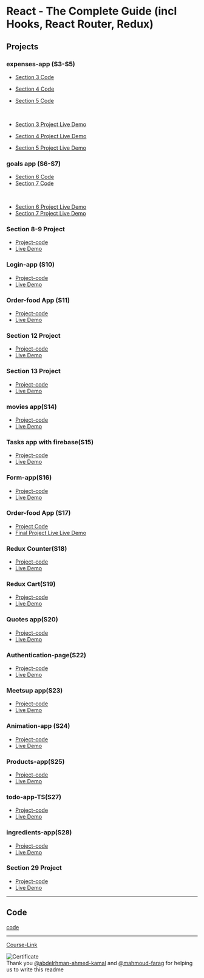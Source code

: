 # React - The Complete Guide (incl Hooks, React Router, Redux)

## Projects

### expenses-app (S3-S5)

- [Section 3 Code](./Projects/Expenses-app/S03-project)
- [Section 4 Code](./Projects/Expenses-app/S04-project/)
- [Section 5 Code](./Projects/Expenses-app/S05-project/)

  <br/>

- [Section 3 Project Live Demo](https://expenses-web-app-main.netlify.app)
- [Section 4 Project Live Demo](https://expenses-web-app-main.netlify.app)
- [Section 5 Project Live Demo](https://expenses-web-app-main.netlify.app)

### goals app (S6-S7)

- [Section 6 Code](./Projects/goals-app/S06-project/)
- [Section 7 Code](./Projects/goals-app/S07-project/)

<br/>

- [Section 6 Project Live Demo]()
- [Section 7 Project Live Demo]()

### Section 8-9 Project

- [Project-code](./Projects/section-8-9-project)
- [Live Demo]()

### Login-app (S10)

- [Project-code](./Projects/Login-app-s10/)
- [Live Demo]()

### Order-food App (S11)

- [Project-code](./Projects/order-food-app/S11-project/)
- [Live Demo](https://food-order-io.netlify.app)

### Section 12 Project

- [Project-code](./Projects/S12-project)
- [Live Demo]()

### Section 13 Project

- [Project-code](./Projects/S13-project)
- [Live Demo]()

### movies app(S14)

- [Project-code](./Projects/movies-app)
- [Live Demo](https://legendary-swan-bac8bc.netlify.app)

### Tasks app with firebase(S15)

- [Project-code](./Projects/task-app-firbase/)
- [Live Demo]()

### Form-app(S16)

- [Project-code](./Projects/form-app)
- [Live Demo]()

### Order-food App (S17)

- [Project Code](./Projects/order-food-app/S17-project/)
- [Final Project Live Live Demo]()

### Redux Counter(S18)

- [Project-code](./Projects/redux-counter)
- [Live Demo](https://neon-cannoli-2bb83b.netlify.app)

### Redux Cart(S19)

- [Project-code](./Projects/redux-cart)
- [Live Demo]()

### Quotes app(S20)

- [Project-code](./Projects/quotes-app)
- [Live Demo](https://quotes-app-io.netlify.app)

### Authentication-page(S22)

- [Project-code](./Projects/Authentication-page)
- [Live Demo]()

### Meetsup app(S23)

- [Project-code](./Projects/meetsup-app)
- [Live Demo]()

### Animation-app (S24)

- [Project-code](./Projects/animation-app)
- [Live Demo]()

### Products-app(S25)

- [Project-code](./Projects/Products-app)
- [Live Demo]()

### todo-app-TS(S27)

- [Project-code](./Projects/todo-app-TS)
- [Live Demo](https://typescript-todo-app-io.netlify.app)

### ingredients-app(S28)

- [Project-code](./Projects/ingredients-app/)
- [Live Demo]()

### Section 29 Project

- [Project-code](./Projects/Section-29/)
- [Live Demo]()

---

## Code

[code](Code)

---

[Course-Link](https://www.udemy.com/course/react-the-complete-guide-incl-redux/)<br>

![Certificate](https://i.postimg.cc/3rpJf1cb/Screenshot.jpg)
<br>
Thank you [@abdelrhman-ahmed-kamal](https://github.com/Abdelrhman-ahmed-kamal) and [@mahmoud-farag](https://github.com/mahmoud-farag) for helping us to write this readme
